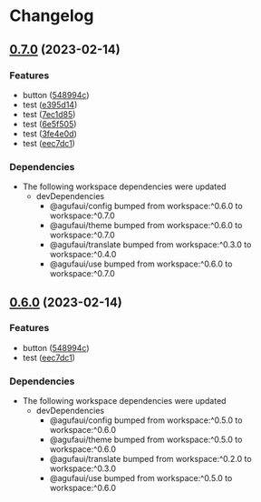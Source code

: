 # Changelog

## [0.7.0](https://github.com/agufaui/test/compare/monorepo-v0.6.0...monorepo-v0.7.0) (2023-02-14)


### Features

* button ([548994c](https://github.com/agufaui/test/commit/548994c011b795af866ea8ff1981d1e25c515b7b))
* test ([e395d14](https://github.com/agufaui/test/commit/e395d1408b37fe18e0e93cc7ade5e437e7d39884))
* test ([7ec1d85](https://github.com/agufaui/test/commit/7ec1d8527556d4877cd967faf7c7f630562bb0ed))
* test ([6e5f505](https://github.com/agufaui/test/commit/6e5f5055634d5cfd9aede9ad783e63b5dac2ee6d))
* test ([3fe4e0d](https://github.com/agufaui/test/commit/3fe4e0d99737c67a57c0cb76b24278f5ae0734da))
* test ([eec7dc1](https://github.com/agufaui/test/commit/eec7dc1783933c15ac0c4c02e8f14eb2f3f9f382))


### Dependencies

* The following workspace dependencies were updated
  * devDependencies
    * @agufaui/config bumped from workspace:^0.6.0 to workspace:^0.7.0
    * @agufaui/theme bumped from workspace:^0.6.0 to workspace:^0.7.0
    * @agufaui/translate bumped from workspace:^0.3.0 to workspace:^0.4.0
    * @agufaui/use bumped from workspace:^0.6.0 to workspace:^0.7.0

## [0.6.0](https://github.com/agufaui/test/compare/monorepo-v0.5.0...monorepo-v0.6.0) (2023-02-14)


### Features

* button ([548994c](https://github.com/agufaui/test/commit/548994c011b795af866ea8ff1981d1e25c515b7b))
* test ([eec7dc1](https://github.com/agufaui/test/commit/eec7dc1783933c15ac0c4c02e8f14eb2f3f9f382))


### Dependencies

* The following workspace dependencies were updated
  * devDependencies
    * @agufaui/config bumped from workspace:^0.5.0 to workspace:^0.6.0
    * @agufaui/theme bumped from workspace:^0.5.0 to workspace:^0.6.0
    * @agufaui/translate bumped from workspace:^0.2.0 to workspace:^0.3.0
    * @agufaui/use bumped from workspace:^0.5.0 to workspace:^0.6.0

